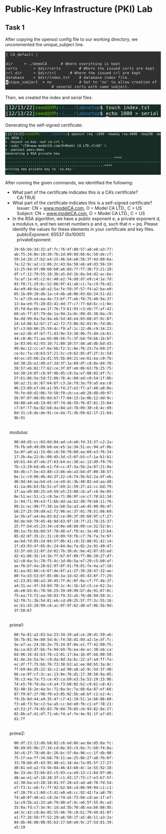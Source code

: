 # Public-Key Infrastructure (PKI) Lab

## Task 1

After copying the openssl config file to our working directory, we uncommented
the unique_subject line.

![task1a](task1a.png)

Then, we created the index and serial files.

![task1b](task1b.png)

Generating the self-signed certificate:

![task1c](task1c.png)

After running the given commands, we identified the following:

* What part of the certificate indicates this is a CA’s certificate?
<br>&emsp;CA:TRUE
* What part of the certificate indicates this is a self-signed certificate?
<br>&emsp;Issuer: CN = www.modelCA.com, O = Model CA LTD., C = US
<br>&emsp;Subject: CN = www.modelCA.com, O = Model CA LTD., C = US
* In the RSA algorithm, we have a public exponent e, a private exponent d, a
modulus n, and two secret numbers p and q, such that n = pq. Please identify the
values for these elements in your certificate and key files.
<br>&emsp;publicExponent: 65537 (0x10001)
<br>&emsp;privateExponent:
```hex
    29:6b:bb:3d:32:af:fc:76:4f:80:57:a8:e8:a3:77:
    ab:f5:34:0e:10:30:7b:2d:89:9d:66:6c:58:de:cf:
    59:14:28:1f:b2:e4:25:46:b4:e8:58:3f:4d:80:6a:
    7a:12:9c:a2:c1:86:2c:43:8a:58:eb:a9:d3:56:19:
    13:25:84:9f:90:68:b0:a6:8d:77:f7:38:f3:21:20:
    df:cf:12:79:55:18:3b:a5:6d:1b:0a:b4:d2:ac:6e:
    7a:af:1e:45:c2:6c:48:e2:74:dd:d7:e9:c4:1e:7d:
    83:f8:71:29:6c:52:06:9f:41:a8:c1:7a:c9:f6:d2:
    4a:e9:40:6a:a8:a2:5a:fe:59:3f:57:f4:a2:ba:e0:
    65:1b:89:10:db:1a:c4:db:a8:06:03:6b:24:51:d2:
    7c:e7:29:e4:ea:4e:73:bf:77:eb:f8:75:40:9a:37:
    13:4a:e9:f5:20:83:41:dd:77:c7:77:6d:6c:c1:0e:
    35:fd:6a:bb:aa:1f:76:f3:61:93:c3:eb:7f:af:42:
    68:a5:ff:67:79:de:1a:94:2a:0c:09:45:38:0a:c9:
    9a:dd:99:8a:5a:9a:eb:5d:4d:e4:03:60:47:9c:07:
    24:1d:86:b2:b7:17:a2:f2:f3:86:82:03:9c:fd:8b:
    b7:c3:b0:06:25:59:4c:f9:af:1c:12:d6:c9:34:23:
    ee:e2:db:4f:b7:f1:d3:9e:53:38:9b:f5:d4:cb:61:
    44:c0:4b:f1:aa:65:86:56:fc:3f:b4:fd:bb:1b:bf:
    1e:83:66:62:93:10:71:80:10:57:d4:a8:db:bd:d3:
    99:8e:12:cc:a7:6e:6b:f2:1c:8e:f6:23:7a:69:2f:
    ce:6c:fa:c0:63:5f:21:5c:c9:62:85:df:2f:3c:5d:
    4d:ec:d3:66:2a:d1:55:5b:84:21:ee:61:ea:c0:fb:
    bd:38:2b:e2:d0:e7:3d:3f:1a:69:df:c8:8e:84:70:
    38:57:eb:82:77:62:ce:3f:0f:e6:06:63:fb:25:75:
    bd:30:24:0f:c8:9f:9b:d5:c9:5a:e7:08:02:4f:7c:
    5f:61:86:5e:5d:f2:06:76:4c:60:ed:c0:54:1f:8b:
    b0:a2:31:dc:67:64:6f:c3:2e:fd:3a:f9:a5:ea:c0:
    06:23:89:e7:d4:a1:95:f4:27:e2:f7:a7:48:a8:8e:
    f0:fe:60:d2:06:7d:50:f0:cb:ca:e0:28:d8:d9:97:
    56:9f:07:08:05:0d:b7:f7:04:13:1e:0b:12:dd:9c:
    68:00:e8:e8:19:05:9f:74:d6:59:f6:87:81:15:84:
    c7:bf:77:6a:82:b8:da:84:a3:78:09:30:c6:4c:d9:
    0d:31:c8:de:de:91:ce:da:71:3b:09:62:1f:21:6d:
    9b:91
```
<br>&emsp;modulus:
```hex
    00:dd:d5:cc:03:0d:84:ad:c4:e0:fd:33:37:c2:2a:
    f9:fb:e0:49:09:b0:ee:e5:1e:34:51:ec:94:af:8b:
    5a:8f:a0:a1:15:0b:c6:58:f8:68:ea:69:e3:f6:34:
    17:3b:4a:22:8c:00:45:3d:c5:6f:b3:cf:1a:b1:b1:
    b9:b1:44:d7:eb:2f:63:b4:ec:30:ec:13:d9:f9:79:
    7b:c3:29:bd:db:e1:fd:cc:47:3a:5b:2a:87:21:9a:
    64:db:c7:5e:43:80:c3:b6:eb:a3:b4:df:00:30:5f:
    6e:1c:c9:06:4b:4d:3f:22:c6:74:5b:b2:2a:df:eb:
    d6:9d:44:aa:b4:e5:ce:e9:dc:3b:48:02:ed:aa:d8:
    41:1a:6b:b3:5b:51:ef:b9:2c:59:27:a1:cc:bd:79:
    1f:aa:d9:00:25:e9:59:e5:23:08:cb:af:c6:9e:05:
    0e:51:ec:51:c1:c0:5e:71:06:9f:ce:c7:78:b1:34:
    2c:94:f1:99:e3:f1:6b:dd:aa:b2:d9:79:b8:11:76:
    99:2c:ec:90:f7:38:1e:b8:5a:a3:a4:45:90:9b:4f:
    b8:27:25:59:d9:e2:f2:96:ec:37:01:78:51:66:69:
    1e:5b:af:a4:4a:83:62:ce:89:3f:05:68:9f:cf:27:
    9d:de:b9:79:45:4b:9d:63:9f:19:7f:21:78:25:37:
    25:ff:b4:e5:23:34:cd:0e:e8:b8:09:ce:32:52:6c:
    08:1a:fb:bb:0d:5f:78:d8:ef:f8:ec:3a:40:13:b4:
    85:d2:8f:35:2c:31:c0:09:fd:f6:c7:76:fa:7e:97:
    aa:bd:fd:85:24:84:5f:0b:41:c0:15:88:91:42:14:
    1f:d3:93:4f:85:8c:24:84:0a:fa:02:2e:91:49:47:
    33:3f:dd:22:8f:2d:02:7b:38:dc:be:42:87:d3:ed:
    d2:41:86:35:14:1b:ff:b7:6f:89:f7:06:20:27:d7:
    b2:c0:6a:5c:70:f5:4c:1d:6b:5a:e7:29:c5:b0:af:
    ae:f6:b7:4a:20:62:97:0f:91:f9:01:fe:4a:a7:18:
    81:ea:02:66:cb:67:de:6f:a1:2f:39:28:47:32:ae:
    80:fa:d3:53:6f:85:86:3a:1d:42:05:43:8f:77:29:
    e2:23:01:08:a3:30:45:7f:8c:0f:0a:cf:ff:4b:3f:
    a4:31:ac:4f:3d:8d:70:1c:4c:1b:1d:c5:ce:62:3a:
    eb:e0:b5:0c:78:56:25:39:49:99:b7:de:91:67:0c:
    f5:ea:73:f2:aa:50:83:f9:33:a5:76:d6:94:50:3c:
    b2:f0:7c:3b:54:81:eb:cd:d9:25:5f:f7:3c:55:16:
    ec:b1:d3:20:99:c6:ac:9f:9f:62:d8:e7:9b:5b:9d:
    3f:50:67
```
<br>&emsp;prime1:
```hex
    00:fe:81:a2:83:ba:23:34:29:ad:ce:20:d1:59:ab:
    56:7b:01:9e:b0:5d:4c:f4:58:d1:0d:a2:1e:df:fc:
    5e:e7:ac:24:56:2e:75:24:8f:0e:e1:f7:42:09:f5:
    da:ca:63:d7:bb:fe:9d:b9:7b:ea:de:ec:30:eb:ca:
    6d:96:16:42:b3:78:c2:01:17:ba:1b:0f:bb:00:50:
    81:de:2e:5a:9c:c9:da:8d:3a:bc:22:a7:a4:ff:fa:
    ec:df:f7:75:bb:76:73:38:b3:a1:ee:8d:b5:3a:8c:
    ff:b9:8e:d5:22:1b:c2:ad:90:a8:a5:9c:5d:3f:40:
    66:ce:9f:cf:3c:ac:13:9e:76:d1:17:38:50:9a:05:
    78:c3:4a:7a:f3:ce:43:ca:b9:e3:5a:53:19:15:9b:
    74:e5:f0:7d:da:c4:a4:73:b0:02:b2:c9:61:c8:42:
    92:40:16:2e:4a:bc:71:0a:bc:7a:66:6a:87:ef:66:
    87:f9:67:1f:98:f0:e3:85:02:5b:e8:bf:c2:e2:4c:
    f9:2b:0d:44:a9:35:47:c7:41:19:51:1e:66:06:60:
    f3:a8:f3:5e:c2:5a:a5:cc:bd:e0:fb:c1:ef:78:21:
    a3:53:2f:74:65:83:76:04:79:65:cb:93:82:8e:27:
    02:8b:a7:41:d7:71:eb:f4:af:fe:4e:91:1f:a7:65:
    d1:7f
```
<br>&emsp;prime2:
```hex
    00:df:23:13:d6:b8:02:c6:ed:66:aa:6e:d5:8a:fc:
    98:49:65:9b:27:34:cd:8e:93:c5:0a:7c:b0:f4:8a:
    3d:c6:2f:78:d6:8c:26:bc:5f:0a:96:cc:1f:db:90:
    75:1f:ea:ff:34:b8:79:11:ae:25:8b:27:a8:fb:6f:
    33:78:b0:d5:43:95:40:e1:18:4a:7a:05:5f:17:27:
    d0:81:ed:a2:f4:5b:04:46:43:b0:dc:1e:55:92:18:
    8e:33:de:33:bb:03:c5:93:ca:e9:13:c1:6d:97:d6:
    d8:ae:e1:af:18:38:3f:c1:d3:17:73:c7:e3:b7:5f:
    e2:30:ba:e3:28:10:81:5f:28:e3:ad:a0:70:fd:54:
    e7:f3:1c:e6:fc:ff:92:b2:04:cd:06:99:94:c1:c1:
    ef:28:79:c1:60:c3:d1:e0:e8:cc:92:42:fa:a8:70:
    74:a0:0f:46:e1:c8:2e:74:a5:f3:04:cd:ae:1f:e7:
    1a:c9:5b:a1:33:a0:79:d0:ef:4c:e6:5f:55:0c:ad:
    35:9a:fd:c7:3e:9c:1d:ad:5b:70:d6:ea:b6:08:95:
    a4:3c:42:c8:8e:05:55:46:70:c8:b1:79:49:81:0f:
    a1:f7:2b:56:ff:52:29:a6:50:1f:a5:4b:11:a3:2a:
    84:db:46:08:98:95:b2:17:b0:e0:9c:27:5d:81:39:
    a5:19
```
